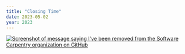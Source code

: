 ```yaml
---
title: "Closing Time"
date: 2023-05-02
year: 2023
---
```


<div class="center">
  <a href="https://www.youtube.com/watch?v=Mk08KQYdyfY">
    <img src="{{'/files/2023/removed.png' | relative_url}}" alt="Screenshot of message saying I've been removed from the Software Carpentry organization on GitHub">
  </a>
</div>
